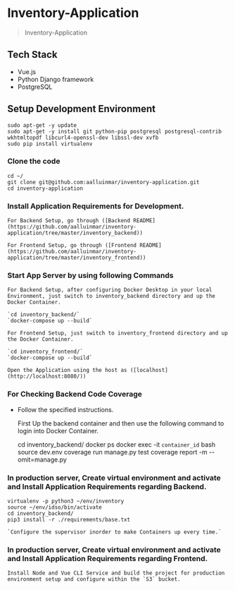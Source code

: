 # Inventory-Application

> Inventory-Application

## Tech Stack

- Vue.js
- Python Django framework
- PostgreSQL

## Setup Development Environment

    sudo apt-get -y update
    sudo apt-get -y install git python-pip postgresql postgresql-contrib wkhtmltopdf libcurl4-openssl-dev libssl-dev xvfb
    sudo pip install virtualenv

### Clone the code

    cd ~/
    git clone git@github.com:aalluinmar/inventory-application.git
    cd inventory-application

### Install Application Requirements for Development.

    For Backend Setup, go through ([Backend README](https://github.com/aalluinmar/inventory-application/tree/master/inventory_backend))

    For Frontend Setup, go through ([Frontend README](https://github.com/aalluinmar/inventory-application/tree/master/inventory_frontend))

### Start App Server by using following Commands

    For Backend Setup, after configuring Docker Desktop in your local Environment, just switch to inventory_backend directory and up the Docker Container.

    `cd inventory_backend/`
    `docker-compose up --build`

    For Frontend Setup, just switch to inventory_frontend directory and up the Docker Container.

    `cd inventory_frontend/`
    `docker-compose up --build`
    
    Open the Application using the host as ([localhost](http://localhost:8080/))

### For Checking Backend Code Coverage

- Follow the specified instructions.

    First Up the backend container and then use the following command to login into Docker Container.

    cd inventory_backend/
    docker ps
    docker exec -it `container_id` bash
    source dev.env
    coverage run manage.py test
    coverage report -m --omit=manage.py

### In production server, Create virtual environment and activate and Install Application Requirements regarding Backend.


    virtualenv -p python3 ~/env/inventory
    source ~/env/idso/bin/activate
    cd inventory_backend/
    pip3 install -r ./requirements/base.txt

    `Configure the supervisor inorder to make Containers up every time.`

### In production server, Create virtual environment and activate and Install Application Requirements regarding Frontend.

    Install Node and Vue CLI Service and build the project for production environment setup and configure within the `S3` bucket.
